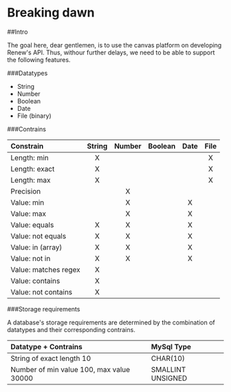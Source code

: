 # Breaking dawn

##Intro

The goal here, dear gentlemen, is to use the canvas platform on developing Renew's API. Thus, withour further delays, we need to be able to support the following features.

###Datatypes

* String
* Number
* Boolean
* Date
* File (binary)

###Contrains

Constrain            | String | Number | Boolean | Date | File
:------------------- | :----: | :----: | :-----: | :--: | :--: 
Length: min          | X      |        |         |      | X
Length: exact        | X      |        |         |      | X
Length: max          | X      |        |         |      | X
Precision            |        | X      |         |      |  
Value: min           |        | X      |         | X    |  
Value: max           |        | X      |         | X    |
Value: equals        | X      | X      |         | X    |  
Value: not equals    | X      | X      |         | X    |  
Value: in (array)    | X      | X      |         | X    |  
Value: not in        | X      | X      |         | X    |  
Value: matches regex | X      |        |         |      |  
Value: contains      | X      |        |         |      |  
Value: not contains  | X      |        |         |      |  

###Storage requirements

A database's storage requirements are determined by the combination of datatypes and their corresponding contrains.

Datatype + Contrains                       | MySql Type
:----------------------------------------- | :------------------
String of exact length 10                  | CHAR(10)
Number of min value 100, max value 30000   | SMALLINT UNSIGNED
